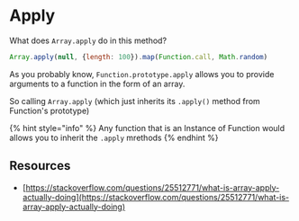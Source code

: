 # Apply

What does `Array.apply` do in this method?

```javascript
Array.apply(null, {length: 100}).map(Function.call, Math.random)
```

As you probably know, `Function.prototype.apply` allows you to provide arguments to a function in the form of an array.

So calling `Array.apply` \(which just inherits its `.apply()` method from Function's prototype\)

{% hint style="info" %}
Any function that is an Instance of Function would allows you to inherit the `.apply` mrethods
{% endhint %}

## Resources

* [https://stackoverflow.com/questions/25512771/what-is-array-apply-actually-doing](https://stackoverflow.com/questions/25512771/what-is-array-apply-actually-doing)

